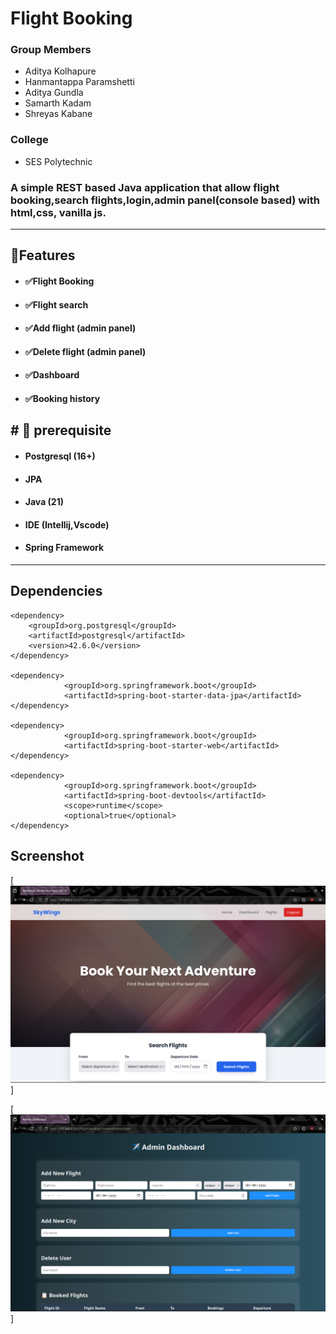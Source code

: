 # Flight Booking

### Group Members
- Aditya Kolhapure
- Hanmantappa Paramshetti
- Aditya Gundla 
- Samarth Kadam
- Shreyas Kabane


### College
- SES Polytechnic

### A simple REST based Java application that allow flight booking,search flights,login,admin panel(console based) with html,css, vanilla js.
------------

##  🌟Features
- ####  ✅Flight Booking
- #### ✅Flight search
- #### ✅Add flight (admin panel)
- #### ✅Delete flight (admin panel)
- #### ✅Dashboard
- #### ✅Booking history


## # 👻 prerequisite
- ####  Postgresql (16+)
- #### JPA
- #### Java (21)
- #### IDE (Intellij,Vscode)
- #### Spring Framework

------------

## Dependencies
```
<dependency>
    <groupId>org.postgresql</groupId>
    <artifactId>postgresql</artifactId>
    <version>42.6.0</version>
</dependency>

<dependency>
            <groupId>org.springframework.boot</groupId>
            <artifactId>spring-boot-starter-data-jpa</artifactId>
</dependency>

<dependency>
            <groupId>org.springframework.boot</groupId>
            <artifactId>spring-boot-starter-web</artifactId>
</dependency>

<dependency>
            <groupId>org.springframework.boot</groupId>
            <artifactId>spring-boot-devtools</artifactId>
            <scope>runtime</scope>
            <optional>true</optional>
</dependency>

```

## Screenshot
[![](https://github.com/adi-kal/FlightRestVJS/blob/master/src/main/resources/static/Screenshot%20from%202025-08-08%2019-27-15.png)]

[![](https://github.com/adi-kal/FlightRestVJS/blob/master/src/main/resources/static/Screenshot%20from%202025-08-08%2019-28-46.png)]
